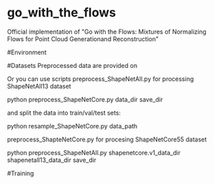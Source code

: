 # go_with_the_flows
Official implementation of "Go with the Flows: Mixtures of Normalizing Flows for Point Cloud Generationand Reconstruction"

#Environment


#Datasets
Preprocessed data are provided on

Or you can use scripts preprocess_ShapeNetAll.py for processing ShapeNetAll13 dataset

  python preprocess_ShapeNetCore.py data_dir save_dir

and split the data into train/val/test sets:
  
  python resample_ShapeNetCore.py data_path
  
preprocess_ShapteNetCore.py for procesing ShapeNetCore55 dataset
  
  python preprocess_ShapeNetAll.py shapenetcore.v1_data_dir shapenetall13_data_dir save_dir
  
#Training



